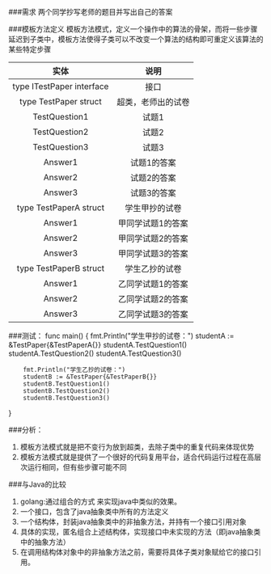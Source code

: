 ###需求
两个同学抄写老师的题目并写出自己的答案

###模板方法定义
模板方法模式，定义一个操作中的算法的骨架，而将一些步骤延迟到子类中，模板方法使得子类可以不改变一个算法的结构即可重定义该算法的某些特定步骤

实体 | 说明
:---: | :---:
type ITestPaper interface | 接口
type TestPaper struct | 超类，老师出的试卷
TestQuestion1 | 试题1
TestQuestion2 | 试题2
TestQuestion3 | 试题3
Answer1 | 试题1的答案
Answer2 | 试题2的答案
Answer3 | 试题3的答案
type TestPaperA struct | 学生甲抄的试卷
Answer1 | 甲同学试题1的答案
Answer2 | 甲同学试题2的答案
Answer3 | 甲同学试题3的答案
type TestPaperB struct | 学生乙抄的试卷
Answer1 | 乙同学试题1的答案
Answer2 | 乙同学试题2的答案
Answer3 | 乙同学试题3的答案

###测试：
    func main()  {
        fmt.Println("学生甲抄的试卷：")
        studentA := &TestPaper{&TestPaperA{}}
        studentA.TestQuestion1()
        studentA.TestQuestion2()
        studentA.TestQuestion3()
    
        fmt.Println("学生乙抄的试卷：")
        studentB := &TestPaper{&TestPaperB{}}
        studentB.TestQuestion1()
        studentB.TestQuestion2()
        studentB.TestQuestion3()

}

###分析：
1. 模板方法模式就是把不变行为放到超类，去除子类中的重复代码来体现优势
2. 模板方法模式就是提供了一个很好的代码复用平台，适合代码运行过程在高层次运行相同，但有些步骤可能不同

###与Java的比较
1. golang:通过组合的方式 来实现java中类似的效果。
2. 一个接口，包含了java抽象类中所有的方法定义
3. 一个结构体，封装java抽象类中的非抽象方法，并持有一个接口引用对象
4. 具体的实现，匿名组合上述结构体，实现接口中未实现的方法（即java抽象类中的抽象方法）
5. 在调用结构体对象中的非抽象方法之前，需要将具体子类对象赋给它的接口引用。

